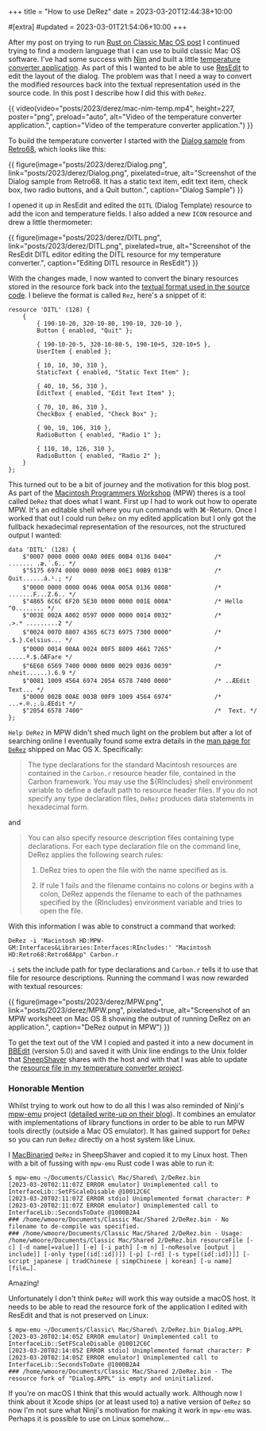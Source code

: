 +++
title = "How to use DeRez"
date = 2023-03-20T12:44:38+10:00

#[extra]
#updated = 2023-03-01T21:54:06+10:00
+++

After my post on trying to run
[Rust on Classic Mac OS post](@/posts/2023/rust-on-ppc-classic-mac-os/index.md) I continued trying to
find a modern language that I can use to build classic Mac OS software. I've
had some success with [Nim] and built a little
[temperature converter application][nim-temp-src]. As part of this I wanted to be able to use
[ResEdit] to edit the layout of the dialog. The problem was that I need a way
to convert the modified resources back into the textual representation used in
the source code. In this post I describe how I did this with `DeRez`.

<!-- more -->

{{ video(video="posts/2023/derez/mac-nim-temp.mp4", height=227, poster="png", preload="auto", alt="Video of the temperature converter application.", caption="Video of the temperature converter application.") }}

To build the temperature converter I started with the [Dialog sample] from
[Retro68], which looks like this:

{{ figure(image="posts/2023/derez/Dialog.png", link="posts/2023/derez/Dialog.png", pixelated=true, alt="Screenshot of the Dialog sample from Retro68. It has a static text item, edit text item, check box, two radio buttons, and a Quit button.", caption="Dialog Sample") }}

I opened it up in ResEdit and edited the `DITL` (Dialog Template) resource to
add the icon and temperature fields. I also added a new `ICON` resource and
drew a little thermometer:

{{ figure(image="posts/2023/derez/DITL.png", link="posts/2023/derez/DITL.png", pixelated=true, alt="Screenshot of the ResEdit DITL editor editing the DITL resource for my temperature converter.", caption="Editing DITL resource in ResEdit") }}

With the changes made, I now wanted to convert the binary resources stored in
the resource fork back into the [textual format used in the source code][dialog.r].
I believe the format is called `Rez`, here's a snippet of it:

```
resource 'DITL' (128) {
	{
		{ 190-10-20, 320-10-80, 190-10, 320-10 },
		Button { enabled, "Quit" };

		{ 190-10-20-5, 320-10-80-5, 190-10+5, 320-10+5 },
		UserItem { enabled };

		{ 10, 10, 30, 310 },
		StaticText { enabled, "Static Text Item" };

		{ 40, 10, 56, 310 },
		EditText { enabled, "Edit Text Item" };

		{ 70, 10, 86, 310 },
		CheckBox { enabled, "Check Box" };

		{ 90, 10, 106, 310 },
		RadioButton { enabled, "Radio 1" };

		{ 110, 10, 126, 310 },
		RadioButton { enabled, "Radio 2" };
	}
};
```

This turned out to be a bit of journey and the motivation for this blog post.
As part of the [Macintosh Programmers Workshop][mpw] (MPW) theres is a tool
called `DeRez` that does what I want. First up I had to work out how to operate
MPW. It's an editable shell where you run commands with ⌘-Return. Once I worked
that out I could run `DeRez` on my edited application but I only got the
fullback hexadecimal representation of the resources, not the structured output
I wanted:

```
data 'DITL' (128) {
	$"0007 0000 0000 00A0 00E6 00B4 0136 0404"            /* ....... .æ.´.6.. */
	$"5175 6974 0000 0000 009B 00E1 00B9 013B"            /* Quit......á.¹.; */
	$"0000 0000 0000 0046 000A 005A 0136 0808"            /* .......F...Z.6.. */
	$"4865 6C6C 6F20 5E30 0000 0000 001E 000A"            /* Hello ^0........ */
	$"003E 002A A002 0597 0000 0000 0014 0032"            /* .>.* .........2 */
	$"0024 007D 8807 4365 6C73 6975 7300 0000"            /* .$.}.Celsius... */
	$"0000 0014 00AA 0024 00F5 8809 4661 7265"            /* .....ª.$.õÆFare */
	$"6E68 6569 7400 0000 0000 0029 0036 0039"            /* nheit......).6.9 */
	$"0081 1009 4564 6974 2054 6578 7400 0000"            /* ..ÆEdit Text... */
	$"0000 002B 00AE 003B 00F9 1009 4564 6974"            /* ...+.®.;.ù.ÆEdit */
	$"2054 6578 7400"                                     /*  Text. */
};
```

`Help DeRez` in MPW didn't shed much light on the problem but after a lot of
searching online I eventually found some extra details in the [man page for
`DeRez`][DeRez man] shipped on Mac OS X. Specifically:

> The type declarations for the standard
> Macintosh resources are contained in the `Carbon.r` resource header file,
> contained in the Carbon framework.  You may use the ${RIncludes} shell
> environment variable to define a default path to resource header files.
> If you do not specify any type declaration files, `DeRez` produces data
> statements in hexadecimal form.

and

> You can also specify resource description
> files containing type declarations.  For each type declaration file on
> the command line, DeRez applies the following search rules:
> 
> 1. DeRez tries to open the file with the name specified as is.
> 
> 2. If rule 1 fails and the filename contains no colons or begins with a
>    colon, DeRez appends the filename to each of the pathnames specified by
>    the {RIncludes} environment variable and tries to open the file.

With this information I was able to construct a command that worked:


```
DeRez -i 'Macintosh HD:MPW-GM:Interfaces&Libraries:Interfaces:RIncludes:' "Macintosh HD:Retro68:Retro68App" Carbon.r
```

`-i` sets the include path for type declarations and `Carbon.r` tells it to use
that file for resource descriptions. Running the command I was now rewarded
with textual resources:

{{ figure(image="posts/2023/derez/MPW.png", link="posts/2023/derez/MPW.png", pixelated=true, alt="Screenshot of an MPW worksheet on Mac OS 8 showing the output of running DeRez on an application.", caption="DeRez output in MPW") }}

To get the text out of the VM I copied and pasted it into a new document in
[BBEdit] (version 5.0) and saved it with Unix line endings to the Unix folder
that [SheepShaver] shares with the host and with that I was able to update the
[resource file in my temperature converter project][my dialog.r].

### Honorable Mention

Whilst trying to work out how to do all this I was also reminded of Ninji's
[mpw-emu] project ([detailed write-up on their blog][mpw-emu-blog]). It
combines an emulator with implementations of library functions in order to be
able to run MPW tools directly (outside a Mac OS emulator). It has gained
support for `DeRez` so you can run `DeRez` directly on a host system like
Linux. 

I [MacBinaried][MacBinary] `DeRez` in SheepShaver and copied it to my Linux host. Then with a bit
of fussing with `mpw-emu` Rust code I was able to run it:

```
$ mpw-emu ~/Documents/Classic\ Mac/Shared\ 2/DeRez.bin
[2023-03-20T02:11:07Z ERROR emulator] Unimplemented call to InterfaceLib::SetFScaleDisable @10012C6C
[2023-03-20T02:11:07Z ERROR stdio] Unimplemented format character: P
[2023-03-20T02:11:07Z ERROR emulator] Unimplemented call to InterfaceLib::SecondsToDate @1000B2A4
### /home/wmoore/Documents/Classic Mac/Shared 2/DeRez.bin - No filename to de-compile was specified.
### /home/wmoore/Documents/Classic Mac/Shared 2/DeRez.bin - Usage: /home/wmoore/Documents/Classic Mac/Shared 2/DeRez.bin resourceFile [-c] [-d name[=value]] [-e] [-i path] [-m n] [-noResolve [output | include]] [-only type[(id[:id])]] [-p] [-rd] [-s type[(id[:id])]] [-script japanese | tradChinese | simpChinese | korean] [-u name] [file…].
```

Amazing!

Unfortunately I don't think `DeRez` will work this way outside a macOS host. It
needs to be able to read the resource fork of the application I edited with
ResEdit and that is not preserved on Linux:

```
$ mpw-emu ~/Documents/Classic\ Mac/Shared\ 2/DeRez.bin Dialog.APPL
[2023-03-20T02:14:05Z ERROR emulator] Unimplemented call to InterfaceLib::SetFScaleDisable @10012C6C
[2023-03-20T02:14:05Z ERROR stdio] Unimplemented format character: P
[2023-03-20T02:14:05Z ERROR emulator] Unimplemented call to InterfaceLib::SecondsToDate @1000B2A4
### /home/wmoore/Documents/Classic Mac/Shared 2/DeRez.bin - The resource fork of "Dialog.APPL" is empty and uninitialized.
```

If you're on macOS I think that this would actually work. Although now I think
about it Xcode ships (or at least used to) a native version of `DeRez` so now
I'm not sure what Ninji's motivation for making it work in `mpw-emu` was.
Perhaps it is possible to use on Linux somehow...

[Nim]: https://nim-lang.org/
[ResEdit]: https://en.wikipedia.org/wiki/ResEdit
[Retro68]: https://github.com/autc04/Retro68
[Dialog sample]: https://github.com/autc04/Retro68/tree/5f882506013a0a8a4335350197a1b7c91763494e/Samples/Dialog
[dialog.r]: https://github.com/autc04/Retro68/blob/5f882506013a0a8a4335350197a1b7c91763494e/Samples/Dialog/dialog.r
[DeRez man]: https://www.manpagez.com/man/1/DeRez/
[BBEdit]: http://www.barebones.com/products/bbedit/index.html
[SheepShaver]: https://sheepshaver.cebix.net/
[my dialog.r]: https://github.com/wezm/classic-mac-nim/blob/39e6ed7c2b31c20b775782319cde8ae5a43e1512/dialog.r
[mpw-emu]: https://github.com/Treeki/mpw-emu
[mpw-emu-blog]: https://wuffs.org/blog/emulating-mac-compilers
[mpw]: https://en.wikipedia.org/wiki/Macintosh_Programmer%27s_Workshop
[MacBinary]: https://en.wikipedia.org/wiki/MacBinary
[nim-temp-src]: https://github.com/wezm/classic-mac-nim/tree/39e6ed7c2b31c20b775782319cde8ae5a43e1512
